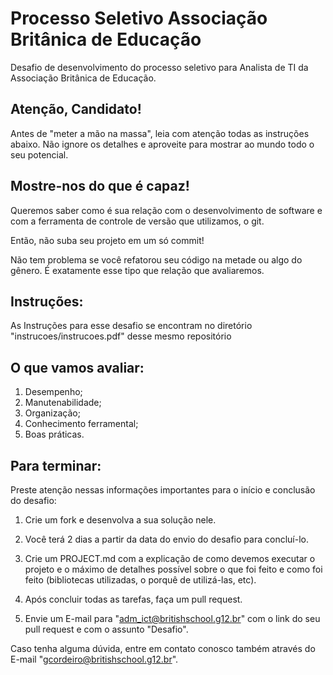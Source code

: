 # Processo Seletivo Associação Britânica de Educação
Desafio de desenvolvimento do processo seletivo para Analista de TI da Associação Britânica de Educação.

## Atenção, Candidato!

Antes de "meter a mão na massa", leia com atenção todas as instruções abaixo. Não ignore os detalhes e aproveite para mostrar ao mundo todo o seu potencial.

## Mostre-nos do que é capaz!

Queremos saber como é sua relação com o desenvolvimento de software e com a ferramenta de controle de versão que utilizamos, o git. 

Então, não suba seu projeto em um só commit! 

Não tem problema se você refatorou seu código na metade ou algo do gênero. É exatamente esse tipo que relação que avaliaremos.
	
## Instruções:

As Instruções para esse desafio se encontram no diretório "instrucoes/instrucoes.pdf" desse mesmo repositório

## O que vamos avaliar:
1. Desempenho;
2. Manutenabilidade;
3. Organização;
4. Conhecimento ferramental;
5. Boas práticas.

## Para terminar:
Preste atenção nessas informações importantes para o início e conclusão do desafio:

1. Crie um fork e desenvolva a sua solução nele.

2. Você terá 2 dias a partir da data do envio do desafio para concluí-lo.

3. Crie um PROJECT.md com a explicação de como devemos executar o projeto e o máximo de detalhes possível sobre o que foi feito e como foi feito (bibliotecas utilizadas, o porquê de utilizá-las, etc).

4. Após concluir todas as tarefas, faça um pull request.

5. Envie um E-mail para "adm_ict@britishschool.g12.br" com o link do seu pull request e com o assunto "Desafio".

Caso tenha alguma dúvida, entre em contato conosco também através do E-mail "gcordeiro@britishschool.g12.br".


